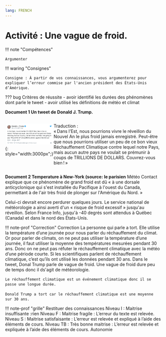 ```yaml
---
lang: FRENCH
---
```



# Activité : Une vague de froid.

!!! note "Compétences"

    Argumenter 

!!! waring "Consignes"

    Consigne : À partir de vos connaissances, vous argumenterez pour expliquer l’erreur commise par l'ancien président des États-Unis d’Amérique.
    
??? bug Critères de réussite
    - avoir identifié les durées des phénomènes dont parle le tweet
    - avoir utilisé les définitions de météo et climat




**Document 1 Un tweet de Donald J. Trump.**

<div markdown style="display: flex; flex-direction:row" > 


![](Pictures/tweetTrump.png){: style="width:3000px";} 

Traduction :  
« Dans l’Est, nous pourrions vivre le réveillon du Nouvel An le plus froid jamais enregistré. Peut-être que nous pourrions utiliser un peu de ce bon vieux Réchauffement Climatique contre lequel notre Pays, mais aucun autre pays ne voulait se prémunir à coups de TRILLIONS DE DOLLARS. Couvrez-vous bien ! »

</div>

**Document 2 Temperature à New-York (source: le parisien**
Météo Contact explique que ce phénomène de grand froid est dû « à une dorsale anticyclonique qui s'est installée du Pacifique à l'ouest du Canada, permettant à de l'air très froid de plonger sur l'Amérique du Nord. »

Celui-ci devrait encore perdurer quelques jours. Le service national de météorologie a ainsi averti d'un « risque de froid excessif » jusqu'au réveillon. Selon France Info, jusqu'à -40 degrés sont attendus à Québec (Canada) et dans le nord des États-Unis.


!!! note-prof "Correction"
    Correction La personne qui parle a tort. Elle utilise la température d’une journée pour nous parler du réchauffement du climat. Or pour parler de climats, on ne peut pas utiliser la température d’une journée, il faut utiliser la moyenne des températures mesurées pendant 30 ans. Donc on ne peut pas réfuter le réchauffement climatique avec la météo d’une période courte. Si les scientifiques parlent de réchauffement climatique, c’est qu’ils ont utilisé les données pendant 30 ans.
    Dans le tweet, Donal Trump parle de vague de froid. Une vague de froid dure peu de temps donc il ds'agit de météorologie.

    Le réchauffement climatique est un événement climatique donc il se passe une longue durée.

    Donald Trump a tort car le réchauffement climatique est une moyenne sur 30 ans.

!!! note-prof "grille"
    Restituer des connaissances
    Niveau I : Maitrise insuffisante :rien
    Niveau F : Maitrise fragile : L’erreur du texte est relevée.
    Niveau S : Maitrise satisfaisante : L’erreur est relevée et expliqué à l’aide des éléments de cours.
    Niveau TB : Très bonne maitrise : L’erreur est relevée et expliquée à l’aide des éléments de cours. Autonomie

